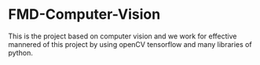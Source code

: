 # FMD-Computer-Vision
This is the project based on computer vision and we work for effective mannered of this project by using openCV tensorflow and many libraries of python.
